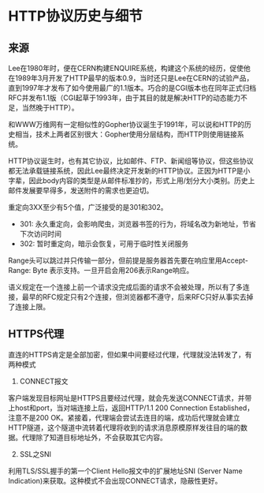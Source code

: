 # HTTP协议历史与细节

## 来源

Lee在1980年时，便在CERN构建ENQUIRE系统，构建这个系统的经历，促使他在1989年3月开发了HTTP最早的版本0.9，当时还只是Lee在CERN的试验产品，直到1997年才发布了如今使用最广的1.1版本。巧合的是CGI版本也在同年正式归档RFC并发布1.1版（CGI起草于1993年，由于其目的就是解决HTTP的动态能力不足，当然晚于HTTP）。

和WWW万维网有一定相似性的Gopher协议诞生于1991年，可以说和HTTP的历史相当，技术上两者区别很大：Gopher使用分层结构，而HTTP则使用链接系统。

HTTP协议诞生时，也有其它协议，比如邮件、FTP、新闻组等协议，但这些协议都无法承载链接系统，因此Lee最终决定开发新的HTTP协议。正因为HTTP是小字辈，因此body内容的类型是从邮件标准抄的，形式上用/划分大小类别。历史上邮件发展要早得多，发送附件的需求也更迫切。

重定向3XX至少有5个值，广泛接受的是301和302。

* 301: 永久重定向，会影响爬虫，浏览器书签的行为，将域名改为新地址，节省下次访问时间
* 302: 暂时重定向，暗示会恢复，可用于临时性关闭服务

Range头可以跳过并只传输一部分，但前提是服务器首先要在响应里用Accept-Range:
Byte 表示支持。一旦开启会用206表示Range响应。

语义规定在一个连接上前一个请求没完成后面的请求不会被处理，所以有了多连接，最早的RFC规定只有2个连接，但浏览器都不遵守，后来RFC只好从事实去掉了连接上限。

## HTTPS代理

直连的HTTPS肯定是全部加密，但如果中间要经过代理，代理就没法转发了，有两种模式

1. CONNECT报文

客户端发现目标网址是HTTPS且要经过代理，就会先发送CONNECT请求，并带上host和port，当对端连接上后，返回HTTP/1.1 200 Connection Established，注意不是200 OK。紧接着，代理端会尝试去连目的端，成功后代理就会建立HTTP隧道，这个隧道中流转着代理将收到的请求消息原模原样发往目的端的数据。代理除了知道目标地址外，不会获取其它内容。

2. SSL之SNI

利用TLS/SSL握手的第一个Client Hello报文中的扩展地址SNI (Server Name Indication)来获取。这种模式不会出现CONNECT请求，隐蔽性更好。